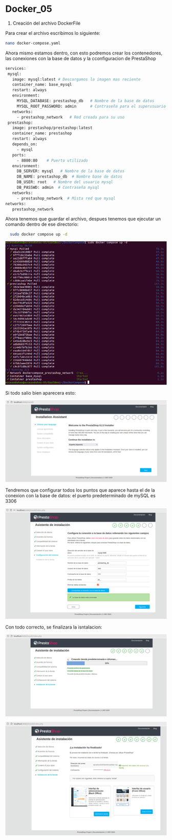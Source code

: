 # Docker_05

1. Creación del archivo DockerFile

  Para crear el archivo escribimos lo siguiente:
  ```bash
  nano docker-compose.yaml
  ```
  Ahora mismo estamos dentro, con esto podremos crear los contenedores, las conexiones con la base de datos y la cconfiguracion de PrestaShop

  ```bash
services:
   mysql:
     image: mysql:latest # Descargamos la imagen mas reciente
     container_name: base_mysql
     restart: always
     environment:
       MYSQL_DATABASE: prestashop_db   # Nombre de la base de datos
       MYSQL_ROOT_PASSWORD: admin      # Contraseña para el superusuario
     networks:
       - prestashop_network   # Red creada para su uso       
   prestashop:
     image: prestashop/prestashop:latest 
     container_name: prestashop
     restart: always
     depends_on:
       - mysql 
     ports:
       - 8080:80    # Puerto utilizado 
     environment:
       DB_SERVER: mysql   # Nombre de la base de datos
       DB_NAME: prestashop_db  # Nombre base de datos
       DB_USER: root   # Nombre del usuario mysql
       DB_PASSWD: admin  # Contraseña mysql
     networks:
       - prestashop_network  # Mista red que mysql
networks:
     prestashop_network
  ``` 
  Ahora tenemos que guardar el archivo, despues tenemos que ejecutar un comando dentro de ese directorio:
  ```bash
    sudo docker compose up -d
 ``` 
![Comando](comando_shop.png)

Si todo salio bien aparecera esto:

![Pagina](pagina_shop.png)

Tendremos que configurar todos los puntos que aparece hasta el de la conexion con la base de datos: el puerto predeterminado de mySQL es 3306

![BaseDatos](base_datos_shop.png)

Con todo correcto, se finalizara la isntalacion:

![Instalacion](instalacion_shop.png)

![FinInstalacion](fin_instalacion.png)
